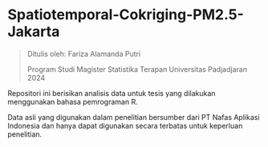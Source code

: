# Spatiotemporal-Cokriging-PM2.5-Jakarta

> Ditulis oleh: Fariza Alamanda Putri
> 
> Program Studi Magister Statistika Terapan
Universitas Padjadjaran
2024

Repositori ini berisikan analisis data untuk tesis yang dilakukan menggunakan bahasa pemrograman R.


Data asli yang digunakan dalam penelitian bersumber dari PT Nafas Aplikasi Indonesia dan hanya dapat digunakan secara terbatas untuk keperluan penelitian.


